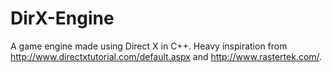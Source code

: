 # DirX-Engine
A game engine made using Direct X in C++. Heavy inspiration from http://www.directxtutorial.com/default.aspx and http://www.rastertek.com/.
